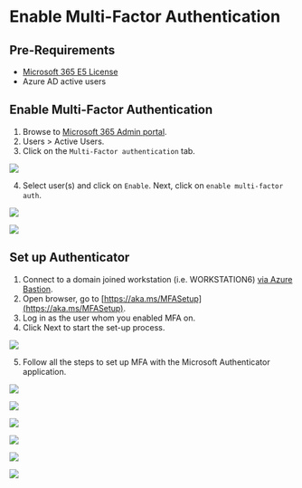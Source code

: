 # Enable Multi-Factor Authentication

## Pre-Requirements
* [Microsoft 365 E5 License](startM365E5Trial.md)
* Azure AD active users

## Enable Multi-Factor Authentication
1.	Browse to [Microsoft 365 Admin portal](https://admin.microsoft.com/).
2.	Users > Active Users.
3.	Click on the `Multi-Factor authentication` tab.
 
![](../../images/deploy/helper_docs/enableMultiFactorAuthentication/2021-05-19_01_m365_active_users.png)

4.	Select user(s) and click on `Enable`. Next, click on `enable multi-factor auth`.

![](../../images/deploy/helper_docs/enableMultiFactorAuthentication/2021-05-19_02_m365_enable_mfa.png)

![](../../images/deploy/helper_docs/enableMultiFactorAuthentication/2021-05-19_03_m365_enable_mfa.png)

## Set up Authenticator
1.	Connect to a domain joined workstation (i.e. WORKSTATION6) [via Azure Bastion](connectAzVmAzBastion.md).
2.	Open browser, go to [https://aka.ms/MFASetup](https://aka.ms/MFASetup).
3.	Log in as the user whom you enabled MFA on.
4.	Click Next to start the set-up process.

![](../../images/deploy/helper_docs/enableMultiFactorAuthentication/2021-05-19_04_help_us_protect_your_account.png)

5.	Follow all the steps to set up MFA with the Microsoft Authenticator application.

![](../../images/deploy/helper_docs/enableMultiFactorAuthentication/2021-05-19_05_keep_account_secure.png)

![](../../images/deploy/helper_docs/enableMultiFactorAuthentication/2021-05-19_06_set_up_account.png)

![](../../images/deploy/helper_docs/enableMultiFactorAuthentication/2021-05-19_07_scan_qr_code.png)

![](../../images/deploy/helper_docs/enableMultiFactorAuthentication/2021-05-19_08_lets_try_it_out.png)

![](../../images/deploy/helper_docs/enableMultiFactorAuthentication/2021-05-19_09_notification_approved.png)

![](../../images/deploy/helper_docs/enableMultiFactorAuthentication/2021-05-19_10_mfa_success.png)
